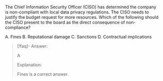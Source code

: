 
The Chief Information Security Officer (CISO) has determined the company is non-compliant with local data privacy regulations. The CISO needs to justify the budget request for more resources. Which of the following should the CISO present to the board as the direct consequence of non-compliance? 

A. Fines 
B. Reputational damage 
C. Sanctions 
D. Contractual implications

> [!faq]- Answer: 
> 
> A 
> 
> Explanation: 
> 
> Fines is a correct answer.

